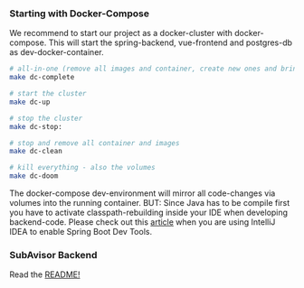 ### Starting with Docker-Compose

We recommend to start our project as a docker-cluster with docker-compose.
This will start the spring-backend, vue-frontend and postgres-db as dev-docker-container.


```bash
# all-in-one (remove all images and container, create new ones and bring them up)
make dc-complete

# start the cluster
make dc-up

# stop the cluster
make dc-stop:

# stop and remove all container and images
make dc-clean

# kill everything - also the volumes
make dc-doom
```

The docker-compose dev-environment will mirror all code-changes via volumes into the running container. BUT: Since Java 
has to be compile first you have to activate classpath-rebuilding inside your IDE when developing backend-code.
Please check out this [article](https://mkyong.com/spring-boot/intellij-idea-spring-boot-template-reload-is-not-working/ "BACKEND REAMDE")
when you are using IntelliJ IDEA to enable Spring Boot Dev Tools.


### SubAvisor Backend

Read the [README!](./backend/README.md "BACKEND REAMDE")
